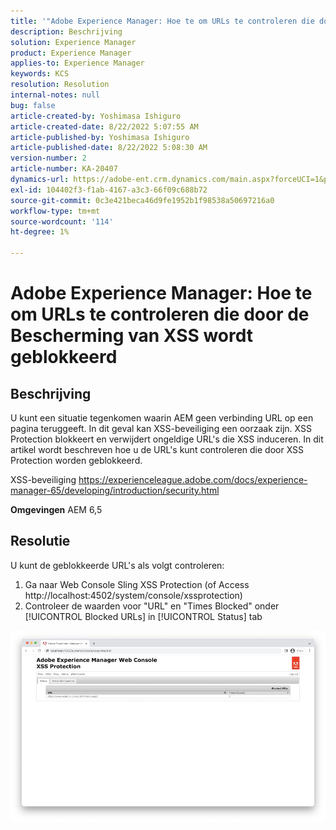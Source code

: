 ```yaml
---
title: '"Adobe Experience Manager: Hoe te om URLs te controleren die door de Bescherming van XSS wordt geblokkeerd'''
description: Beschrijving
solution: Experience Manager
product: Experience Manager
applies-to: Experience Manager
keywords: KCS
resolution: Resolution
internal-notes: null
bug: false
article-created-by: Yoshimasa Ishiguro
article-created-date: 8/22/2022 5:07:55 AM
article-published-by: Yoshimasa Ishiguro
article-published-date: 8/22/2022 5:08:30 AM
version-number: 2
article-number: KA-20407
dynamics-url: https://adobe-ent.crm.dynamics.com/main.aspx?forceUCI=1&pagetype=entityrecord&etn=knowledgearticle&id=c3e6e460-d821-ed11-b83e-0022480866ad
exl-id: 104402f3-f1ab-4167-a3c3-66f09c688b72
source-git-commit: 0c3e421beca46d9fe1952b1f98538a50697216a0
workflow-type: tm+mt
source-wordcount: '114'
ht-degree: 1%

---
```


# Adobe Experience Manager: Hoe te om URLs te controleren die door de Bescherming van XSS wordt geblokkeerd

## Beschrijving


U kunt een situatie tegenkomen waarin AEM geen verbinding URL op een pagina teruggeeft. In dit geval kan XSS-beveiliging een oorzaak zijn. XSS Protection blokkeert en verwijdert ongeldige URL&#39;s die XSS induceren.
In dit artikel wordt beschreven hoe u de URL&#39;s kunt controleren die door XSS Protection worden geblokkeerd.

XSS-beveiliging https://experienceleague.adobe.com/docs/experience-manager-65/developing/introduction/security.html

<b>Omgevingen</b>
AEM 6,5


## Resolutie


U kunt de geblokkeerde URL&#39;s als volgt controleren:
1. Ga naar Web Console Sling XSS Protection (of Access http://localhost:4502/system/console/xssprotection)
2. Controleer de waarden voor &quot;URL&quot; en &quot;Times Blocked&quot; onder [!UICONTROL Blocked URLs] in [!UICONTROL Status] tab

![](assets/c1d7a6cc-d521-ed11-b83e-0022480866ad.png)

